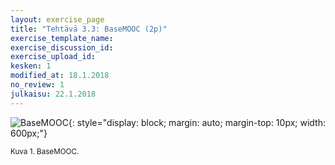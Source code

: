 ```yaml
---
layout: exercise_page
title: "Tehtävä 3.3: BaseMOOC (2p)"
exercise_template_name:
exercise_discussion_id:
exercise_upload_id:
kesken: 1
modified_at: 18.1.2018
no_review: 1
julkaisu: 22.1.2018
---
```



![BaseMOOC](../img/basemooc.png "BaseMOOC"){: style="display: block; margin: auto; margin-top: 10px; width: 600px;"}

<small>Kuva 1. BaseMOOC.</small>
